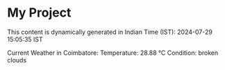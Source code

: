 # My Project

This content is dynamically generated in Indian Time (IST): 2024-07-29 15:05:35 IST


Current Weather in Coimbatore:
Temperature: 28.88 °C
Condition: broken clouds
